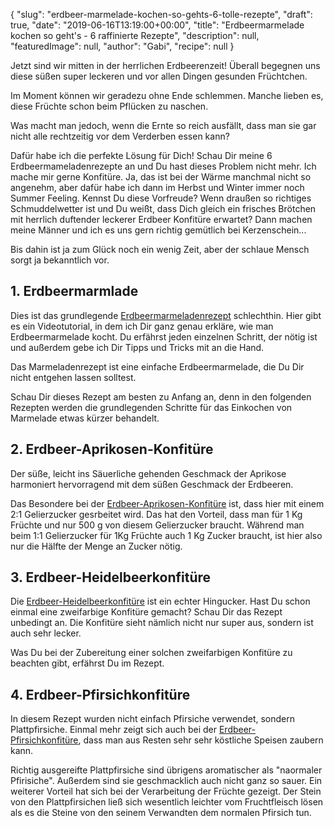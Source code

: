 {
    "slug": "erdbeer-marmelade-kochen-so-gehts-6-tolle-rezepte",
    "draft": true,
    "date": "2019-06-16T13:19:00+00:00",
    "title": "Erdbeermarmelade kochen so geht's  - 6 raffinierte Rezepte",
    "description": null,
    "featuredImage": null,
    "author": "Gabi",
    "recipe": null
}

Jetzt sind wir mitten in der herrlichen Erdbeerenzeit! Überall begegnen uns diese süßen super leckeren und vor allen Dingen gesunden Früchtchen.

Im Moment können wir geradezu ohne Ende schlemmen. Manche lieben es, diese Früchte schon beim Pflücken zu naschen.

Was macht man jedoch, wenn die Ernte so reich ausfällt, dass man sie gar nicht alle rechtzeitig vor dem Verderben essen kann?

Dafür habe ich die perfekte Lösung für Dich! Schau Dir meine 6 Erdbeermameladenrezepte an und Du hast dieses Problem nicht mehr. Ich mache mir gerne Konfitüre. Ja, das ist bei der Wärme manchmal nicht so angenehm, aber dafür habe ich dann im Herbst und Winter immer noch Summer Feeling. Kennst Du diese Vorfreude? Wenn draußen so richtiges Schmuddelwetter ist und Du weißt, dass Dich gleich ein frisches Brötchen mit herrlich duftender leckerer Erdbeer Konfitüre erwartet? Dann machen meine Männer und ich es uns gern richtig gemütlich bei Kerzenschein...

Bis dahin ist ja zum Glück noch ein wenig Zeit, aber der schlaue Mensch sorgt ja bekanntlich vor.

## 1. Erdbeermarmlade

Dies ist das grundlegende [Erdbeermarmeladenrezept](https://kochfokus.de/artikel/erdbeermarmelade-selbst-gemacht/ "Erdbeermarmeladenrezept") schlechthin. Hier gibt es ein Videotutorial, in dem ich Dir ganz genau erkläre, wie man Erdbeermarmelade kocht. Du erfährst jeden einzelnen Schritt, der nötig ist und außerdem gebe ich Dir Tipps und Tricks mit an die Hand.

Das Marmeladenrezept ist eine einfache Erdbeermarmelade, die Du Dir nicht entgehen lassen solltest.

Schau Dir dieses Rezept am besten zu Anfang an, denn in den folgenden Rezepten werden die grundlegenden Schritte für das Einkochen von Marmelade etwas kürzer behandelt.

## 2. Erdbeer-Aprikosen-Konfitüre

Der  süße, leicht ins Säuerliche gehenden Geschmack der Aprikose harmoniert hervorragend mit dem süßen Geschmack der Erdbeeren.

Das Besondere bei der [Erdbeer-Aprikosen-Konfitüre](https://kochfokus.de/artikel/erdbeer-aprikosen-konfituere/ "Erdbeer-Aprikosen-Konfitüre") ist, dass hier mit einem 2:1 Gelierzucker gesrbeitet wird. Das hat den Vorteil, dass man für 1 Kg Früchte und nur 500 g von diesem Gelierzucker braucht. Während man beim 1:1 Gelierzucker für 1Kg Früchte auch 1 Kg Zucker braucht, ist hier also nur die Hälfte der Menge an Zucker nötig.

## 3. Erdbeer-Heidelbeerkonfitüre

Die [Erdbeer-Heidelbeerkonfitüre](https://kochfokus.de/artikel/erdbeer-heidelbeerkonfituere/ "Erdbeer-Heidelbeerkonfitüre") ist ein echter Hingucker. Hast Du schon einmal eine zweifarbige Konfitüre gemacht? Schau Dir das Rezept unbedingt an. Die Konfitüre sieht nämlich nicht nur super aus, sondern ist auch sehr lecker. 

Was Du bei der Zubereitung einer solchen zweifarbigen Konfitüre zu beachten gibt, erfährst Du im Rezept.

## 4. Erdbeer-Pfirsichkonfitüre

In diesem Rezept wurden nicht einfach Pfirsiche verwendet, sondern Plattpfirsiche. Einmal mehr zeigt sich auch bei der [Erdbeer-Pfirsichkonfitüre](https://kochfokus.de/artikel/erdbeer-pfirsichkonfituere/ "Erdbeer-Pfirsichkonfitüre"), dass man aus Resten sehr sehr köstliche Speisen zaubern kann.

Richtig ausgereifte Plattpfirsiche sind übrigens aromatischer als "naormaler Pfirisiche". Außerdem sind sie geschmacklich auch nicht ganz so sauer. Ein weiterer Vorteil hat sich bei der Verarbeitung der Früchte gezeigt. Der Stein von den Plattpfirsichen ließ sich wesentlich leichter vom Fruchtfleisch lösen als es die Steine von den seinem Verwandten dem normalen Pfirsich tun.